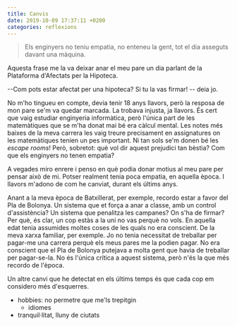 ```yaml
---
title: Canvis
date: 2019-10-09 17:37:11 +0200
categories: reflexions
---
```


> Els enginyers no teniu empatia, no enteneu la gent, tot el dia asseguts davant una màquina.

Aquesta frase me la va deixar anar el meu pare un dia parlant de la Plataforma d'Afectats per la Hipoteca. 

--Com pots estar afectat per una hipoteca? Si tu la vas firmar! -- deia jo.

No m'ho tingueu en compte, devia tenir 18 anys llavors, però la resposa de mon pare se'm va quedar marcada. La trobava injusta, ja llavors. És cert que vaig estudiar enginyeria informàtica, però l'única part de les matemàtiques que se m'ha donat mai bé era càlcul mental. Les notes més baixes de la meva carrera les vaig treure precisament en assignatures on les matemàtiques tenien un pes important. Ni tan sols se'm donen bé les *escape rooms*! Però, sobretot: què vol dir aquest prejudici tan bèstia? Com que els enginyers no tenen empatia?

A vegades miro enrere i penso en què podia donar motius al meu pare per pensar això de mi. Potser realment tenia poca empatia, en aquella època. I llavors m'adono de com he canviat, durant els últims anys.

Anant a la meva època de Batxillerat, per exemple, recordo estar a favor del Pla de Bolonya. Un sistema que et força a anar a classe, amb un control d'assistència? Un sistema que penalitza les campanes? On s'ha de firmar? Per què, és clar, un cop estàs a la uni no vas perquè no vols. En aquella edat tenia assumides moltes coses de les quals no era conscient. De la meva xarxa familiar, per exemple. Jo no tenia necessitat de treballar per pagar-me una carrera perquè els meus pares me la podien pagar. No era conscient que el Pla de Bolonya putejava a molta gent que havia de treballar per pagar-se-la. No és l'única crítica a aquest sistema, però n'és la que més recordo de l'època.

Un altre canvi que he detectat en els últims temps és que cada cop em considero més d'esquerres.

- hobbies: no permetre que me'ls trepitgin
    - idiomes
- tranquil·litat, lluny de ciutats
